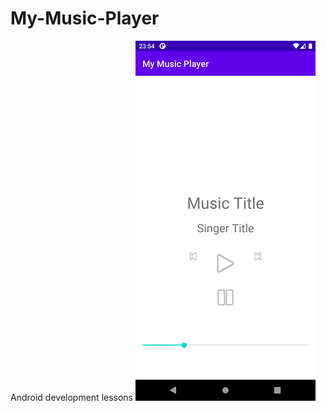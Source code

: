 # My-Music-Player

Android development lessons
![Screenshot](https://github.com/m2288/My-Music-Player/blob/4aeb956fb312c28beee61282f98bfedb42dbbfbc/Screenshot_1663962878.png)


